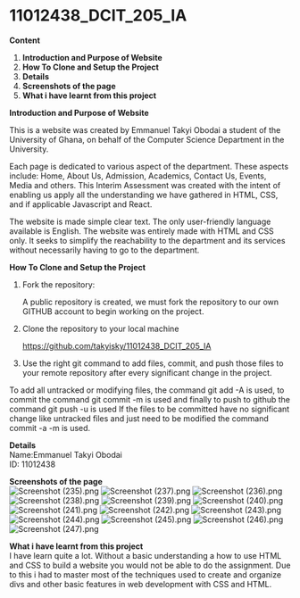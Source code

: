 # 11012438_DCIT_205_IA

**Content**
1. **Introduction and Purpose of Website**
2. **How To Clone and Setup the Project**
3. **Details**
4. **Screenshots of the page**
5. **What i have learnt from this project**

**Introduction and Purpose of Website**  

This is a website was created by Emmanuel Takyi Obodai a student of the University of Ghana, on behalf of the Computer Science Department in the University.

Each page is dedicated to various aspect of the department.
These aspects include: Home, About Us, Admission, Academics, Contact Us, Events, Media and others.
This Interim Assessment was created with the intent of enabling us apply all the understanding we have gathered in HTML, CSS, and if applicable Javascript and React.

The website is made simple clear text. The only user-friendly language available is English.
The website was entirely made with HTML and CSS only.
It seeks to simplify the reachability to the department and its services without necessarily having to go to the department.


**How To Clone and Setup the Project**
1. Fork the repository:

   A public repository is created, we must fork the repository to our own GITHUB account to begin working on the project.
2. Clone the repository to your local machine

   https://github.com/takyisky/11012438_DCIT_205_IA

3. Use the right git command to add files, commit, and push those files to your remote repository after every significant change in the project.

To add all untracked or modifying files, the command git add -A is used, to commit the command git commit -m is used and finally to push to github the command git push -u is used
If the files to be committed have no significant change like untracked files and just need to be modified the command commit -a -m is used.

**Details**  
Name:Emmanuel Takyi Obodai  
ID: 11012438

**Screenshots of the page**  
![Screenshot (235).png](Screenshots%2FScreenshot%20%28235%29.png)
![Screenshot (237).png](Screenshots%2FScreenshot%20%28237%29.png)
![Screenshot (236).png](Screenshots%2FScreenshot%20%28236%29.png)
![Screenshot (238).png](Screenshots%2FScreenshot%20%28238%29.png)
![Screenshot (239).png](Screenshots%2FScreenshot%20%28239%29.png)
![Screenshot (240).png](Screenshots%2FScreenshot%20%28240%29.png)
![Screenshot (241).png](Screenshots%2FScreenshot%20%28241%29.png)
![Screenshot (242).png](Screenshots%2FScreenshot%20%28242%29.png)
![Screenshot (243).png](Screenshots%2FScreenshot%20%28243%29.png)
![Screenshot (244).png](Screenshots%2FScreenshot%20%28244%29.png)
![Screenshot (245).png](Screenshots%2FScreenshot%20%28245%29.png)
![Screenshot (246).png](Screenshots%2FScreenshot%20%28246%29.png)
![Screenshot (247).png](Screenshots%2FScreenshot%20%28247%29.png)

**What i have learnt from this project**  
I have learn quite a lot.
Without a basic understanding a how to use HTML and CSS to build a website you would not be able to do the assignment.
Due to this i had to master most of the techniques used to create and organize divs and other basic features in web development with CSS and HTML. 